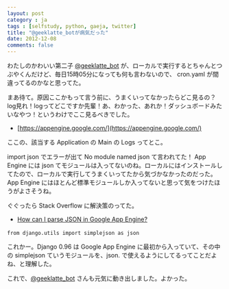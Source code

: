 ```yaml
---
layout: post
category : ja
tags : [selfstudy, python, gaeja, twitter]
title: "@geeklatte_botが病気だった"
date: 2012-12-08
comments: false
---
```


わたしのかわいい第二子 [@geeklatte_bot](https://twitter.com/geeklatte_bot) が、ローカルで実行するとちゃんとつぶやくんだけど、毎日15時05分になっても何も言わないので、 cron.yaml が間違ってるのかなと思ってた。

まあ待て。原因ここかもって言う前に、うまくいってなかったらどこ見るの？log見れ！logってどこですか先輩！あ、わかった、あれか！ダッシュボードみたいなやつ！というわけでここ見るべきでした。 

* [https://appengine.google.com/](https://appengine.google.com/) 

ここの、該当する Application の Main の Logs ってとこ。  

import json でエラーが出て No module named json て言われてた！
App Engine には json てモジュールは入ってないのね。ローカルにはインストールしてたので、ローカルで実行してうまくいってたから気づかなかったのだった。
App Engine にはほとんど標準モジュールしか入ってないと思って気をつけたほうがよさそうね。

ぐぐったら Stack Overflow に解決策のってた。  

* [How can I parse JSON in Google App Engine?](http://stackoverflow.com/questions/1171584/how-can-i-parse-json-in-google-app-engine) 

`from django.utils import simplejson as json` 

これかー。Django 0.96 は Google App Engine に最初から入っていて、その中の simplejson ていうモジュールを、json. で使えるようにしてるってことだよね、と理解した。

これで、[@geeklatte_bot](https://twitter.com/geeklatte_bot)  さんも元気に動き出しました。よかった。